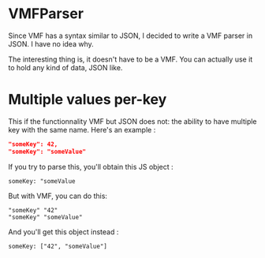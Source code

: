 VMFParser
=============

Since VMF has a syntax similar to JSON, I decided to write a VMF parser in JSON.
I have no idea why.

The interesting thing is, it doesn't have to be a VMF. You can actually use it
to hold any kind of data, JSON like.

# Multiple values per-key
This if the functionnality VMF but JSON does not: the ability to have multiple
key with the same name. Here's an example :

```JSON
"someKey": 42,
"someKey": "someValue"
```

If you try to parse this, you'll obtain this JS object :

```JS
someKey: "someValue
```

But with VMF, you can do this:

```VMF
"someKey" "42"
"someKey" "someValue"
```

And you'll get this object instead :

```JS
someKey: ["42", "someValue"]
```

